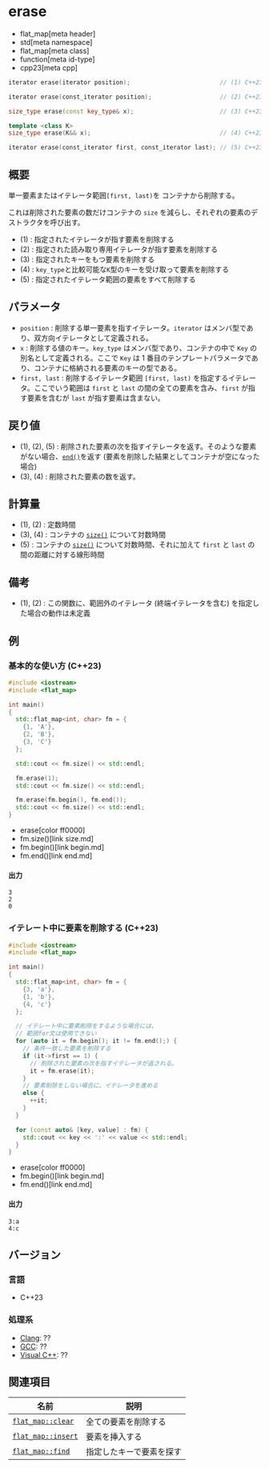 # erase
* flat_map[meta header]
* std[meta namespace]
* flat_map[meta class]
* function[meta id-type]
* cpp23[meta cpp]

```cpp
iterator erase(iterator position);                         // (1) C++23

iterator erase(const_iterator position);                   // (2) C++23

size_type erase(const key_type& x);                        // (3) C++23

template <class K>
size_type erase(K&& x);                                    // (4) C++23

iterator erase(const_iterator first, const_iterator last); // (5) C++23
```

## 概要
単一要素またはイテレータ範囲`[first, last)`を コンテナから削除する。

これは削除された要素の数だけコンテナの `size` を減らし、それぞれの要素のデストラクタを呼び出す。

- (1) : 指定されたイテレータが指す要素を削除する
- (2) : 指定された読み取り専用イテレータが指す要素を削除する
- (3) : 指定されたキーをもつ要素を削除する
- (4) : `key_type`と比較可能な`K`型のキーを受け取って要素を削除する
- (5) : 指定されたイテレータ範囲の要素をすべて削除する


## パラメータ
- `position` : 削除する単一要素を指すイテレータ。`iterator` はメンバ型であり、双方向イテレータとして定義される。
- `x` : 削除する値のキー。`key_type` はメンバ型であり、コンテナの中で `Key` の別名として定義される。ここで `Key` は 1 番目のテンプレートパラメータであり、コンテナに格納される要素のキーの型である。
- `first, last` : 削除するイテレータ範囲 `[first, last)` を指定するイテレータ。ここでいう範囲は `first` と `last` の間の全ての要素を含み、`first` が指す要素を含むが `last` が指す要素は含まない。


## 戻り値
- (1), (2), (5) : 削除された要素の次を指すイテレータを返す。そのような要素がない場合、[`end()`](end.md)を返す (要素を削除した結果としてコンテナが空になった場合)
- (3), (4) : 削除された要素の数を返す。


## 計算量
- (1), (2) : 定数時間
- (3), (4) : コンテナの [`size()`](size.md) について対数時間
- (5) : コンテナの [`size()`](size.md) について対数時間、それに加えて `first` と `last` の間の距離に対する線形時間


## 備考
- (1), (2) : この関数に、範囲外のイテレータ (終端イテレータを含む) を指定した場合の動作は未定義


## 例
### 基本的な使い方 (C++23)
```cpp example
#include <iostream>
#include <flat_map>

int main()
{
  std::flat_map<int, char> fm = {
    {1, 'A'},
    {2, 'B'},
    {3, 'C'}
  };

  std::cout << fm.size() << std::endl;

  fm.erase(1);
  std::cout << fm.size() << std::endl;

  fm.erase(fm.begin(), fm.end());
  std::cout << fm.size() << std::endl;
}
```
* erase[color ff0000]
* fm.size()[link size.md]
* fm.begin()[link begin.md]
* fm.end()[link end.md]

#### 出力
```
3
2
0
```

### イテレート中に要素を削除する (C++23)
```cpp example
#include <iostream>
#include <flat_map>

int main()
{
  std::flat_map<int, char> fm = {
    {3, 'a'},
    {1, 'b'},
    {4, 'c'}
  };

  // イテレート中に要素削除をするような場合には、
  // 範囲for文は使用できない
  for (auto it = fm.begin(); it != fm.end();) {
    // 条件一致した要素を削除する
    if (it->first == 1) {
      // 削除された要素の次を指すイテレータが返される。
      it = fm.erase(it);
    }
    // 要素削除をしない場合に、イテレータを進める
    else {
      ++it;
    }
  }

  for (const auto& [key, value] : fm) {
    std::cout << key << ':' << value << std::endl;
  }
}
```
* erase[color ff0000]
* fm.begin()[link begin.md]
* fm.end()[link end.md]

#### 出力
```
3:a
4:c
```


## バージョン
### 言語
- C++23

### 処理系
- [Clang](/implementation.md#clang): ??
- [GCC](/implementation.md#gcc): ??
- [Visual C++](/implementation.md#visual_cpp): ??


## 関連項目

| 名前 | 説明 |
|---------------------------------|----------------------|
| [`flat_map::clear`](clear.md)   | 全ての要素を削除する |
| [`flat_map::insert`](insert.md) | 要素を挿入する |
| [`flat_map::find`](find.md)     | 指定したキーで要素を探す |

